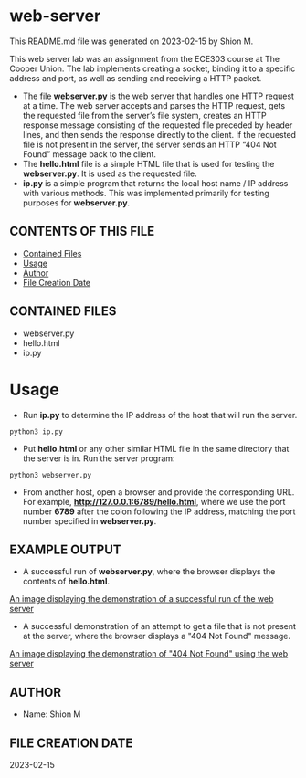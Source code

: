 # web-server

This README.md file was generated on 2023-02-15 by Shion M. 

This web server lab was an assignment from the ECE303 course at The Cooper Union. The lab implements creating a socket, binding it to a specific address and port, as well as sending and receiving a HTTP packet.
- The file **webserver.py** is the web server that handles one HTTP request at a time. The web server accepts and parses the HTTP request, gets the requested file from the server’s file system, creates an HTTP response message consisting of the requested file preceded by header lines, and then sends the response directly to the client. If the requested file is not present in the server, the server sends an HTTP “404 Not Found” message back to the client.
- The **hello.html** file is a simple HTML file that is used for testing the **webserver.py**. It is used as the requested file.
- **ip.py** is a simple program that returns the local host name / IP address with various methods. This was implemented primarily for testing purposes for **webserver.py**.


## CONTENTS OF THIS FILE
 
- [Contained Files](#contained-files)
- [Usage](#usage)
- [Author](#author)
- [File Creation Date](#file-creation-date)


## CONTAINED FILES

- webserver.py
- hello.html
- ip.py


# Usage

- Run **ip.py** to determine the IP address of the host that will run the server.
```
python3 ip.py
```
- Put **hello.html** or any other similar HTML file in the same directory that the server is in. Run the server program:
```
python3 webserver.py
```
- From another host, open a browser and provide the corresponding URL. For example, **http://127.0.0.1:6789/hello.html**, where we use the port number **6789** after the colon following the IP address, matching the port number specified in **webserver.py**.


## EXAMPLE OUTPUT

- A successful run of **webserver.py**, where the browser displays the contents of **hello.html**.

[An image displaying the demonstration of a successful run of the web server](./success.png?raw=true "successful run")

- A successful demonstration of an attempt to get a file that is not present at the server, where the browser displays a "404 Not Found" message.

[An image displaying the demonstration of "404 Not Found" using the web server](./404.png?raw=true "404 demonstration")


## AUTHOR

- Name: Shion M 


## FILE CREATION DATE 

2023-02-15
